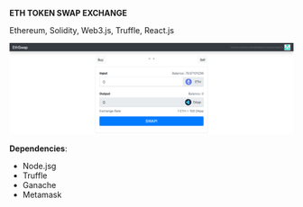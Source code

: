 **ETH TOKEN SWAP EXCHANGE**

Ethereum, Solidity, Web3.js, Truffle, React.js

![img.png](img.png)

**Dependencies**:
* Node.jsg
* Truffle
* Ganache
* Metamask
